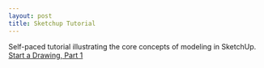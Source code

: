 ```yaml
---
layout: post
title: Sketchup Tutorial
---
```

Self-paced tutorial illustrating the core concepts of modeling in SketchUp.
[Start a Drawing, Part 1](https://3dwarehouse.sketchup.com/model/a00309dbdab49ffb545172f70efed474/Start-a-Drawing-Part-1)
